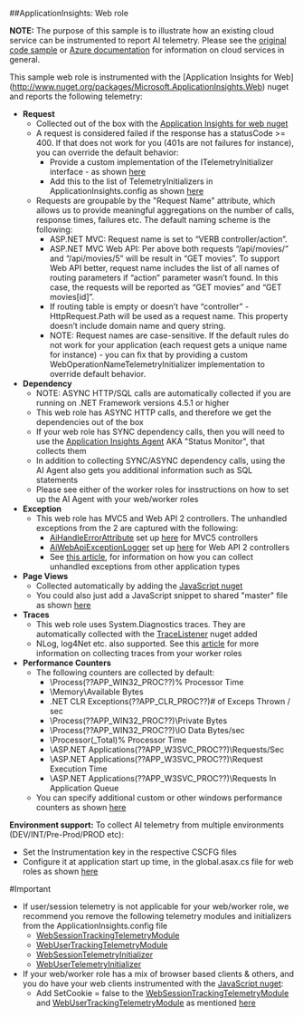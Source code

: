 ﻿##ApplicationInsights: Web role

**NOTE:** The purpose of this sample is to illustrate how an existing cloud service can be instrumented to report AI telemetry. 
Please see the [original code sample](https://code.msdn.microsoft.com/windowsapps/Windows-Azure-Multi-Tier-eadceb36) or [Azure documentation](http://azure.microsoft.com/en-us/services/cloud-services/) for information on cloud services in general.


This sample web role is instrumented with the [Application Insights for Web] (http://www.nuget.org/packages/Microsoft.ApplicationInsights.Web) nuget and reports the following telemetry:

* **Request**
  * Collected out of the box with the [Application Insights for web nuget](http://www.nuget.org/packages/Microsoft.ApplicationInsights.Web)
  * A request is considered failed if the response has a statusCode >= 400. If that does not work for you (401s are not failures for instance), you can override the default behavior:
    * Provide a custom implementation of the ITelemetryInitializer interface - as shown [here](Telemetry/MyTelemetryInitializer.cs)
	* Add this to the list of TelemetryInitializers in ApplicationInsights.config as shown [here](ApplicationInsights.config#L66)
  * Requests are groupable by the "Request Name" attribute, which allows us to provide meaningful aggregations on the number of calls, response times, failures etc. The default naming scheme is the following:
    * ASP.NET MVC: Request name is set to “VERB controller/action”.
	* ASP.NET MVC Web API: Per above both requests “/api/movies/” and “/api/movies/5” will be result in “GET movies”. To support Web API better, request name includes the list of all names of routing parameters if “action” parameter wasn’t found. In this case, the requests will be reported as “GET movies” and “GET movies[id]”.
    * If routing table is empty or doesn’t have “controller” - HttpRequest.Path will be used as a request name. This property doesn’t include domain name and query string.
    * NOTE: Request names are case-sensitive. If the default rules do not work for your application (each request gets a unique name for instance) - you can fix that by providing a custom WebOperationNameTelemetryInitializer implementation to override default behavior.
* **Dependency**
  * NOTE: ASYNC HTTP/SQL calls are automatically collected if you are running on .NET Framework versions 4.5.1 or higher
  * This web role has ASYNC HTTP calls, and therefore we get the dependencies out of the box
  * If your web role has SYNC dependency calls, then you will need to use the [Application Insights Agent](http://azure.microsoft.com/en-us/documentation/articles/app-insights-monitor-performance-live-website-now/) AKA "Status Monitor", that collects them
  * In addition to collecting SYNC/ASYNC dependency calls, using the AI Agent also gets you additional information such as SQL statements
  * Please see either of the worker roles for insstructions on how to set up the AI Agent with your web/worker roles 
* **Exception**
  * This web role has MVC5 and Web API 2 controllers. The unhandled exceptions from the 2 are captured with the following:
    * [AiHandleErrorAttribute](Telemetry/AiHandleErrorAttribute.cs) set up [here](App_Start/FilterConfig.cs#L12) for MVC5 controllers
	* [AiWebApiExceptionLogger](Telemetry/AiWebApiExceptionLogger.cs) set up [here](App_Start/WebApiConfig.cs#L25) for Web API 2 controllers
	* See [this article](http://azure.microsoft.com/en-us/documentation/articles/app-insights-asp-net-exceptions/), for information on how you can collect unhandled exceptions from other application types 
* **Page Views**
  * Collected automatically by adding the [JavaScript nuget](http://www.nuget.org/packages/Microsoft.ApplicationInsights.JavaScript)
  * You could also just add a JavaScript snippet to shared "master" file as shown [here](Views/Shared/_Layout.cshtml#L9)
* **Traces**
  * This web role uses System.Diagnostics traces. They are automatically collected with the [TraceListener](http://www.nuget.org/packages/Microsoft.ApplicationInsights.TraceListener) nuget added
  * NLog, log4Net etc. also supported. See this [article](http://azure.microsoft.com/en-us/documentation/articles/app-insights-search-diagnostic-logs/) for more information on collecting traces from your worker roles
* **Performance Counters**
  * The following counters are collected by default:
    * \Process(??APP_WIN32_PROC??)\% Processor Time
	* \Memory\Available Bytes
	* \.NET CLR Exceptions(??APP_CLR_PROC??)\# of Exceps Thrown / sec
	* \Process(??APP_WIN32_PROC??)\Private Bytes
	* \Process(??APP_WIN32_PROC??)\IO Data Bytes/sec
	* \Processor(_Total)\% Processor Time
	* \ASP.NET Applications(??APP_W3SVC_PROC??)\Requests/Sec	
	* \ASP.NET Applications(??APP_W3SVC_PROC??)\Request Execution Time
	* \ASP.NET Applications(??APP_W3SVC_PROC??)\Requests In Application Queue
  * You can specify additional custom or other windows performance counters as shown [here](ApplicationInsights.config#L14)

**Environment support:** To collect AI telemetry from multiple environments (DEV/INT/Pre-Prod/PROD etc): 
* Set the Instrumentation key in the respective CSCFG files
* Configure it at application start up time, in the global.asax.cs file for web roles as shown [here](Global.asax.cs#L27)

#Important
* If user/session telemetry is not applicable for your web/worker role, we recommend you remove the following telemetry modules and initializers from the ApplicationInsights.config file
  * [WebSessionTrackingTelemetryModule](ApplicationInsights.config#L34)
  * [WebUserTrackingTelemetryModule](ApplicationInsights.config#L35)
  * [WebSessionTelemetryInitializer](ApplicationInsights.config#L65)
  * [WebUserTelemetryInitializer](ApplicationInsights.config#L59)
* If your web/worker role has a mix of browser based clients & others, and you do have your web clients instrumented with the [JavaScript nuget](http://www.nuget.org/packages/Microsoft.ApplicationInsights.JavaScript):
  * Add SetCookie = false to the [WebSessionTrackingTelemetryModule](ApplicationInsights.config#L36) and [WebUserTrackingTelemetryModule](ApplicationInsights.config#L37) as mentioned [here](ApplicationInsights.config#L42)
